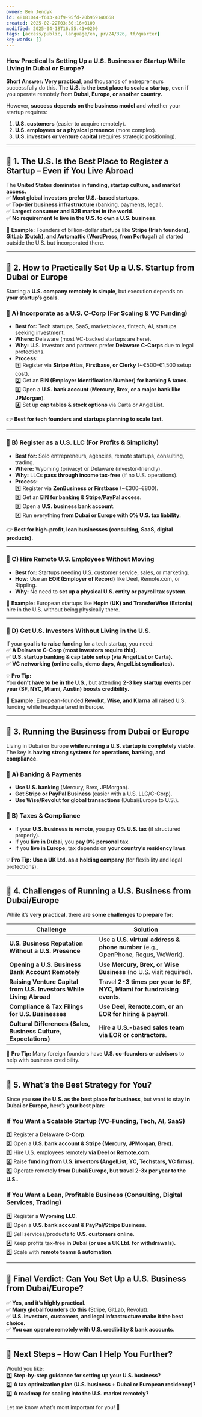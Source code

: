 ```yaml
---
owner: Ben Jendyk
id: 48181044-f613-40f9-95fd-20b959140668
created: 2025-02-22T03:30:16+0100
modified: 2025-04-18T16:55:41+0200
tags: [access/public, language/en, pr/24/326, tf/quarter]
key-words: []
---
```


### **How Practical Is Setting Up a U.S. Business or Startup While Living in Dubai or Europe?**  

**Short Answer:** **Very practical**, and thousands of entrepreneurs successfully do this. The **U.S. is the best place to scale a startup**, even if you operate remotely from **Dubai, Europe, or another country.**  

However, **success depends on the business model** and whether your startup requires:  
1. **U.S. customers** (easier to acquire remotely).  
2. **U.S. employees or a physical presence** (more complex).  
3. **U.S. investors or venture capital** (requires strategic positioning).  

---

## **📌 1. The U.S. Is the Best Place to Register a Startup – Even if You Live Abroad**
The **United States dominates in funding, startup culture, and market access.**  
✅ **Most global investors prefer U.S.-based startups**.  
✅ **Top-tier business infrastructure** (banking, payments, legal).  
✅ **Largest consumer and B2B market in the world**.  
✅ **No requirement to live in the U.S. to own a U.S. business**.  

🚀 **Example:** Founders of billion-dollar startups like **Stripe (Irish founders), GitLab (Dutch), and Automattic (WordPress, from Portugal)** all started outside the U.S. but incorporated there.  

---

## **📌 2. How to Practically Set Up a U.S. Startup from Dubai or Europe**
Starting a **U.S. company remotely is simple**, but execution depends on **your startup’s goals**.

### **🔹 A) Incorporate as a U.S. C-Corp (For Scaling & VC Funding)**
- **Best for:** Tech startups, SaaS, marketplaces, fintech, AI, startups seeking investment.  
- **Where:** Delaware (most VC-backed startups are here).  
- **Why:** U.S. investors and partners prefer **Delaware C-Corps** due to legal protections.  
- **Process:**  
  1️⃣ Register via **Stripe Atlas, Firstbase, or Clerky** (~€500–€1,500 setup cost).  
  2️⃣ Get an **EIN (Employer Identification Number) for banking & taxes**.  
  3️⃣ Open a **U.S. bank account** (**Mercury, Brex, or a major bank like JPMorgan**).  
  4️⃣ Set up **cap tables & stock options** via Carta or AngelList.  

👉 **Best for tech founders and startups planning to scale fast.**  

---

### **🔹 B) Register as a U.S. LLC (For Profits & Simplicity)**
- **Best for:** Solo entrepreneurs, agencies, remote startups, consulting, trading.  
- **Where:** Wyoming (privacy) or Delaware (investor-friendly).  
- **Why:** LLCs **pass through income tax-free** (if no U.S. operations).  
- **Process:**  
  1️⃣ Register via **ZenBusiness or Firstbase** (~€300–€800).  
  2️⃣ Get an **EIN for banking & Stripe/PayPal access**.  
  3️⃣ Open a **U.S. business bank account**.  
  4️⃣ Run everything **from Dubai or Europe with 0% U.S. tax liability**.  

👉 **Best for high-profit, lean businesses (consulting, SaaS, digital products).**  

---

### **🔹 C) Hire Remote U.S. Employees Without Moving**
- **Best for:** Startups needing U.S. customer service, sales, or marketing.  
- **How:** Use an **EOR (Employer of Record)** like Deel, Remote.com, or Rippling.  
- **Why:** No need to **set up a physical U.S. entity or payroll tax system**.  

🚀 **Example:** European startups like **Hopin (UK) and TransferWise (Estonia)** hire in the U.S. without being physically there.  

---

### **🔹 D) Get U.S. Investors Without Living in the U.S.**
If your **goal is to raise funding** for a tech startup, you need:  
✅ **A Delaware C-Corp (most investors require this).**  
✅ **U.S. startup banking & cap table setup (via AngelList or Carta).**  
✅ **VC networking (online calls, demo days, AngelList syndicates).**  

💡 **Pro Tip:**  
You **don’t have to be in the U.S.**, but attending **2-3 key startup events per year (SF, NYC, Miami, Austin)** **boosts credibility.**  

🚀 **Example:** European-founded **Revolut, Wise, and Klarna** all raised U.S. funding while headquartered in Europe.  

---

## **📌 3. Running the Business from Dubai or Europe**
Living in Dubai or Europe **while running a U.S. startup is completely viable**. The key is **having strong systems for operations, banking, and compliance**.

### **🔹 A) Banking & Payments**
- **Use U.S. banking** (Mercury, Brex, JPMorgan).  
- **Get Stripe or PayPal Business** (easier with a U.S. LLC/C-Corp).  
- **Use Wise/Revolut for global transactions** (Dubai/Europe to U.S.).  

### **🔹 B) Taxes & Compliance**
- If your **U.S. business is remote**, you pay **0% U.S. tax** (if structured properly).  
- If you **live in Dubai**, you **pay 0% personal tax**.  
- If you **live in Europe**, tax depends on **your country’s residency laws**.  

💡 **Pro Tip:** **Use a UK Ltd. as a holding company** (for flexibility and legal protections).  

---

## **📌 4. Challenges of Running a U.S. Business from Dubai/Europe**
While it’s **very practical**, there are **some challenges to prepare for**:

| **Challenge** | **Solution** |
|-------------|-------------|
| **U.S. Business Reputation Without a U.S. Presence** | Use a **U.S. virtual address & phone number** (e.g., OpenPhone, Regus, WeWork). |
| **Opening a U.S. Business Bank Account Remotely** | Use **Mercury, Brex, or Wise Business** (no U.S. visit required). |
| **Raising Venture Capital from U.S. Investors While Living Abroad** | Travel **2-3 times per year to SF, NYC, Miami for fundraising events**. |
| **Compliance & Tax Filings for U.S. Businesses** | Use **Deel, Remote.com, or an EOR for hiring & payroll**. |
| **Cultural Differences (Sales, Business Culture, Expectations)** | Hire **a U.S.-based sales team via EOR or contractors**. |

🚀 **Pro Tip:** Many foreign founders have **U.S. co-founders or advisors** to help with business credibility.  

---

## **📌 5. What’s the Best Strategy for You?**
Since you **see the U.S. as the best place for business**, but want to **stay in Dubai or Europe**, here’s **your best plan**:

### **If You Want a Scalable Startup (VC-Funding, Tech, AI, SaaS)**
1️⃣ Register a **Delaware C-Corp**.  
2️⃣ Open a **U.S. bank account & Stripe (Mercury, JPMorgan, Brex).**  
3️⃣ Hire U.S. employees remotely **via Deel or Remote.com**.  
4️⃣ Raise **funding from U.S. investors (AngelList, YC, Techstars, VC firms).**  
5️⃣ Operate remotely **from Dubai/Europe, but travel 2-3x per year to the U.S.**.  

### **If You Want a Lean, Profitable Business (Consulting, Digital Services, Trading)**
1️⃣ Register a **Wyoming LLC**.  
2️⃣ Open a **U.S. bank account & PayPal/Stripe Business**.  
3️⃣ Sell services/products to **U.S. customers online**.  
4️⃣ Keep profits tax-free **in Dubai (or use a UK Ltd. for withdrawals).**  
5️⃣ Scale with **remote teams & automation**.  

---

## **🚀 Final Verdict: Can You Set Up a U.S. Business from Dubai/Europe?**
✅ **Yes, and it’s highly practical.**  
✅ **Many global founders do this** (Stripe, GitLab, Revolut).  
✅ **U.S. investors, customers, and legal infrastructure make it the best choice.**  
✅ **You can operate remotely with U.S. credibility & bank accounts.**  

---

## **🎯 Next Steps – How Can I Help You Further?**
Would you like:  
1️⃣ **Step-by-step guidance for setting up your U.S. business?**  
2️⃣ **A tax optimization plan (U.S. business + Dubai or European residency)?**  
3️⃣ **A roadmap for scaling into the U.S. market remotely?**  

Let me know what’s most important for you! 🚀